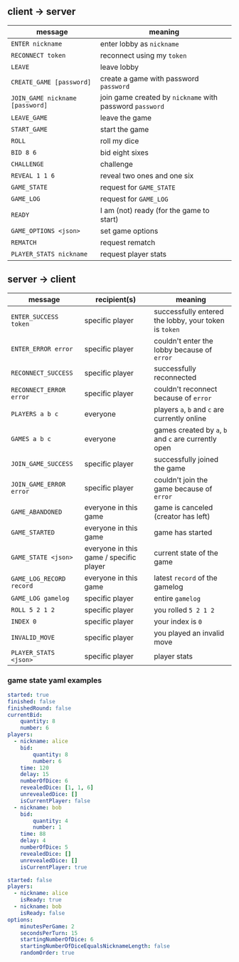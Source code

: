 ## client -> server

 | message | meaning |
 | --- | --- |
 | `ENTER nickname` | enter lobby as `nickname` |
 | `RECONNECT token` | reconnect using my `token` |
 | `LEAVE` | leave lobby |
 | `CREATE_GAME [password]` | create a game with password `password` |
 | `JOIN_GAME nickname [password]` | join game created by `nickname` with password `password` |
 | `LEAVE_GAME` | leave the game |
 | `START_GAME` | start the game |
 | `ROLL` | roll my dice |
 | `BID 8 6` | bid eight sixes |
 | `CHALLENGE` | challenge |
 | `REVEAL 1 1 6` | reveal two ones and one six |
 | `GAME_STATE` | request for `GAME_STATE` |
 | `GAME_LOG` | request for `GAME_LOG` |
 | `READY` | I am (not) ready (for the game to start) |
 | `GAME_OPTIONS <json>` | set game options |
 | `REMATCH` | request rematch |
 | `PLAYER_STATS nickname` | request player stats |

## server -> client

| message | recipient(s) | meaning |
| --- | --- | --- |
| `ENTER_SUCCESS token` | specific player | successfully entered the lobby, your token is `token` |
| `ENTER_ERROR error` | specific player | couldn't enter the lobby because of `error` |
| `RECONNECT_SUCCESS` | specific player | successfully reconnected |
| `RECONNECT_ERROR error` | specific player | couldn't reconnect because of `error` |
| `PLAYERS a b c` | everyone | players `a`, `b` and `c` are currently online |
| `GAMES a b c` | everyone | games created by `a`, `b` and `c` are currently open |
| `JOIN_GAME_SUCCESS` | specific player | successfully joined the game |
| `JOIN_GAME_ERROR error` | specific player | couldn't join the game because of `error` |
| `GAME_ABANDONED` | everyone in this game | game is canceled (creator has left) |
| `GAME_STARTED` | everyone in this game | game has started |
| `GAME_STATE <json>` | everyone in this game / specific player | current state of the game |
| `GAME_LOG_RECORD record` | everyone in this game | latest `record` of the gamelog |
| `GAME_LOG gamelog` | specific player | entire `gamelog` |
| `ROLL 5 2 1 2` | specific player | you rolled `5 2 1 2` |
| `INDEX 0` | specific player | your index is `0` |
| `INVALID_MOVE` | specific player | you played an invalid move |
| `PLAYER_STATS <json>` | specific player | player stats |

### game state yaml examples

```yaml
started: true
finished: false
finishedRound: false
currentBid:
    quantity: 8
    number: 6
players:
  - nickname: alice
    bid:
        quantity: 8
        number: 6
    time: 120
    delay: 15
    numberOfDice: 6
    revealedDice: [1, 1, 6]
    unrevealedDice: []
    isCurrentPlayer: false
  - nickname: bob
    bid:
        quantity: 4
        number: 1
    time: 88
    delay: 4
    numberOfDice: 5
    revealedDice: []
    unrevealedDice: []
    isCurrentPlayer: true
```

```yaml
started: false
players:
  - nickname: alice
    isReady: true
  - nickname: bob
    isReady: false
options:
    minutesPerGame: 2
    secondsPerTurn: 15
    startingNumberOfDice: 6
    startingNumberOfDiceEqualsNicknameLength: false
    randomOrder: true
```
